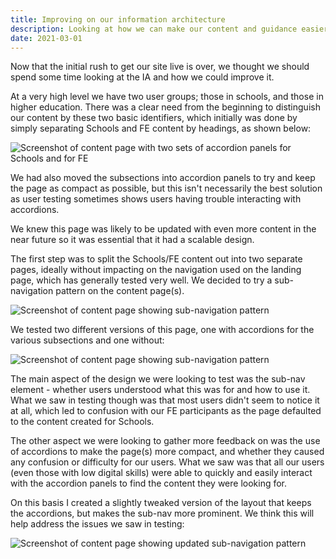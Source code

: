 ```yaml
---
title: Improving on our information architecture
description: Looking at how we can make our content and guidance easier to navigate
date: 2021-03-01
---
```


Now that the initial rush to get our site live is over, we thought we should spend some time looking at the IA and how we could improve it.

At a very high level we have two user groups; those in schools, and those in higher education. There was a clear need from the beginning to distinguish our content by these two basic identifiers, which initially was done by simply separating Schools and FE content by headings, as shown below:

![Screenshot of content page with two sets of accordion panels for Schools and for FE](/images/information-architecture/combined-good-practices-page.png)

We had also moved the subsections into accordion panels to try and keep the page as compact as possible, but this isn't necessarily the best solution as user testing sometimes shows users having trouble interacting with accordions.

We knew this page was likely to be updated with even more content in the near future so it was essential that it had a scalable design.

The first step was to split the Schools/FE content out into two separate pages, ideally without impacting on the navigation used on the landing page, which has generally tested very well. We decided to try a sub-navigation pattern on the content page(s).

![Screenshot of content page showing sub-navigation pattern](/images/information-architecture/sub-nav.png)

We tested two different versions of this page, one with accordions for the various subsections and one without:

![Screenshot of content page showing sub-navigation pattern](/images/information-architecture/gtp_a-b.png)

The main aspect of the design we were looking to test was the sub-nav element - whether users understood what this was for and how to use it. What we saw in testing though was that most users didn't seem to notice it at all, which led to confusion with our FE participants as the page defaulted to the content created for Schools.

The other aspect we were looking to gather more feedback on was the use of accordions to make the page(s) more compact, and whether they caused any confusion or difficulty for our users. What we saw was that all our users (even those with low digital skills) were able to quickly and easily interact with the accordion panels to find the content they were looking for.

On this basis I created a slightly tweaked version of the layout that keeps the accordions, but makes the sub-nav more prominent. We think this will help address the issues we saw in testing:

![Screenshot of content page showing updated sub-navigation pattern](/images/information-architecture/new-sub-nav.png)
